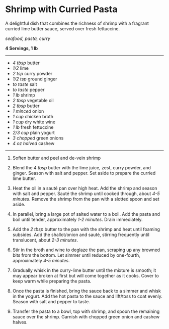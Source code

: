 # Shrimp with Curried Pasta

A delightful dish that combines the richness of shrimp with a fragrant curried lime butter sauce, served over fresh fettuccine.

*seafood, pasta, curry*

**4 Servings, 1 lb**

---

- *4 tbsp* butter
- *1/2* lime
- *2 tsp* curry powder
- *1/2 tsp* ground ginger
- *to taste* salt
- *to taste* pepper
- *1 lb* shrimp
- *2 tbsp* vegetable oil
- *2 tbsp* butter
- *1 minced* onion
- *1 cup* chicken broth
- *1 cup* dry white wine
- *1 lb* fresh fettuccine
- *2/3 cup* plain yogurt
- *3 chopped* green onions
- *4 oz halved* cashew

---

1. Soften butter and peel and de-vein shrimp

2. Blend the *4 tbsp* butter with the lime juice, zest, curry powder, and ginger. Season with salt and pepper. Set aside to prepare the curried lime butter.

3. Heat the oil in a sauté pan over high heat. Add the shrimp and season with salt and pepper. Sauté the shrimp until cooked through, about *4-5 minutes*. Remove the shrimp from the pan with a slotted spoon and set aside.

4. In parallel, bring a large pot of salted water to a boil. Add the pasta and boil until tender, approximately *1-2 minutes*. Drain immediately.

5. Add the *2 tbsp* butter to the pan with the shrimp and heat until foaming subsides. Add the shallot/onion and sauté, stirring frequently until translucent, about *2-3 minutes*.

6. Stir in the broth and wine to deglaze the pan, scraping up any browned bits from the bottom. Let simmer until reduced by one-fourth, approximately *4-5 minutes*.

7. Gradually whisk in the curry-lime butter until the mixture is smooth; it may appear broken at first but will come together as it cooks. Cover to keep warm while preparing the pasta.

8. Once the pasta is finished, bring the sauce back to a simmer and whisk in the yogurt. Add the hot pasta to the sauce and lift/toss to coat evenly. Season with salt and pepper to taste.

9. Transfer the pasta to a bowl, top with shrimp, and spoon the remaining sauce over the shrimp. Garnish with chopped green onion and cashew halves.
